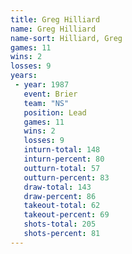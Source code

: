 ```yaml
---
title: Greg Hilliard
name: Greg Hilliard
name-sort: Hilliard, Greg
games: 11
wins: 2
losses: 9
years:
 - year: 1987
   event: Brier
   team: "NS"
   position: Lead
   games: 11
   wins: 2
   losses: 9
   inturn-total: 148
   inturn-percent: 80
   outturn-total: 57
   outturn-percent: 83
   draw-total: 143
   draw-percent: 86
   takeout-total: 62
   takeout-percent: 69
   shots-total: 205
   shots-percent: 81
---
```

